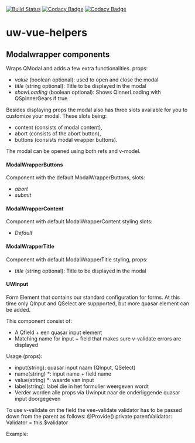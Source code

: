 [![Build Status](https://travis-ci.org/LauraWert/vue-helpers.svg?branch=master)](https://travis-ci.org/LauraWert/vue-helpers)
[![Codacy Badge](https://api.codacy.com/project/badge/Grade/7b94e96279234d0aaca6af5b87148301)](https://www.codacy.com/app/LauraWert/vue-helpers?utm_source=github.com&amp;utm_medium=referral&amp;utm_content=LauraWert/vue-helpers&amp;utm_campaign=Badge_Grade)
[![Codacy Badge](https://api.codacy.com/project/badge/Coverage/7b94e96279234d0aaca6af5b87148301)](https://www.codacy.com/app/LauraWert/vue-helpers?utm_source=github.com&utm_medium=referral&utm_content=LauraWert/vue-helpers&utm_campaign=Badge_Coverage)

# uw-vue-helpers
## Modalwrapper components
Wraps QModal and adds a few extra functionalities.
props:

* *value* (boolean optional): used to open and close the modal
* *title* (string optional): Title to be displayed in the modal
* *showLoading* (boolean optional): Shows QInnerLoading with QSpinnerGears if true

Besides displaying props the modal also has three slots available for you to customize your modal. These slots being:
* content (consists of modal content),
* abort (consists of the abort button), 
* buttons (consists modal wrapper buttons).

The modal can be opened using both refs and v-model.

#### ModalWrapperButtons
Component with the default ModalWrapperButtons, slots:
* *abort*
* *submit*
#### ModalWrapperContent
Component with default ModalWrapperContent styling slots:
* *Default*

#### ModalWrapperTitle
Component with default ModalWrapperTitle styling, props:

* *title* (string optional): Title to be displayed in the modal

#### UWInput
Form Element that contains our standard configuration for forms. 
At this time only QInput and QSelect are suppported, but more quasar element can be added. 

This component consist of:
* A Qfield + een quasar input element
* Matching name for input + field that makes sure v-validate errors are displayed

Usage (props):
* input(string): quasar input naam (QInput, QSelect)
* name(string) *: input name + field name
* value(string) *: waarde van input
* label(string): label die in het formulier weergeven wordt  
* Verder worden alle props via Uwinput naar de onderliggende quasar input doorgegeven

To use v-validate on the field the vee-validate validator has to be passed down from the parent as follows:
      @Provide() private parentValidator: Validator = this.$validator

Example:
    <uw-input
      v-validate="'required'"
      v-model="contactPerson.role"
      :options="roleOptions"
      input="QSelect"
      name="role"
      label="Rol"
    />